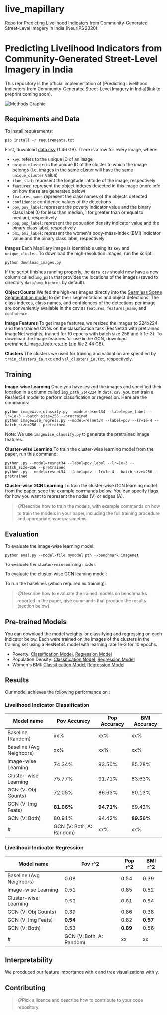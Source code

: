 # live_mapillary
Repo for Predicting Livelihood Indicators from Community-Generated Street-Level Imagery in India (NeurIPS 2020).  

# Predicting Livelihood Indicators from Community-Generated Street-Level Imagery in India

This repository is the official implementation of [Predicting Livelihood Indicators from Community-Generated Street-Level Imagery in India](link to preprint coming soon). 

![Methods Graphic](https://drive.google.com/uc?export=view&id=16yNKOv9N830IJAz9hnQa92RIp83MXsbm)

## Requirements and Data

To install requirements:

```setup
pip install -r requirements.txt
```

First, download [data.csv](https://drive.google.com/file/d/1HgzZA55fQwUmSpmMJHXJwKsoUHZ4Zzaw/view?usp=sharing) (1.46 GB). 
There is a row for every image, where:
- `key`: refers to the unique ID of an image
- `unique_cluster`: is the unique ID of the cluster to which the image belongs (i.e. images in the same cluster will have the same `unique_cluster` value)
- `ilon`, `ilat`: represent the longitude, latitude of the image, respectively 
- `features`: represent the object indexes detected in this image (more info on how these are generated below)
- `features_name`: represent the class names of the objects detected 
- `confidence`: confidence values of the detections 
-  `pov`, `pov_label`: represent the poverty indicator value and the binary class label (0 for less than median, 1 for greater than or equal to median), respectively 
- `pop`, `pop_label`: represent the population density indicator value and the binary class label, respectively
- `bmi`, `bmi_label`: represent the women's body-mass-index (BMI) indicator value and the binary class label, respectively

**Images**
Each Mapillary image is identifiable using its `key` and `unique_cluster`. 
To download the high-resolution images, run the script: 
```download
python download_images.py
```
If the script finishes running properly, the `data.csv` should now have a new column called `img_path` that provides the locations of the images (saved to directory `data/img_highres` by default).

**Object Counts**
We fed the high-res images directly into the [Seamless Scene Segmentation model](https://github.com/mapillary/seamseg) to get their segmentations and object detections. The class indexes, class names, and confidences of the detections per image are conveniently available in the csv as `features`, `features_name`, and `confidence`. 

**Image Features**
To get image features, we resized the images to 224x224 and then trained CNNs on the classification task (ResNet34 with pretrained ImageNet weights; trained for 10 epochs with batch size 256 and lr 1e-3). To download the image features for use in the GCN, download [pretrained_image_features.zip](https://drive.google.com/file/d/1tYcegp9zYwFkV5Xgtgfq1-ytOGMTDt-Z/view?usp=sharing) (zip file 2.44 GB).

**Clusters**
The clusters we used for training and validation are specified by `train_clusters_ia.txt` and `val_clusters_ia.txt`, respectively.

## Training

**Image-wise Learning**
Once you have resized the images and specified their location in a column called `img_path_224x224` in `data.csv`, you can train a ResNet34 model to perform classification or regression. Here are the commands:

```train
python imagewise_classify.py --model=resnet34 --label=pov_label --lr=1e-3 --batch_size=256 --pretrained
python imagewise_regress.py --model=resnet34 --label=pov --lr=1e-4 --batch_size=256 --pretrained
```
Note: We use `imagewise_classify.py` to generate the pretrained image features.

**Cluster-wise Learning**
To train the cluster-wise learning model from the paper, run this command:
```train
python .py --model=resnet34 --label=pov_label --lr=1e-3 --batch_size=256 --pretrained
python .py --model=resnet34 --label=pov --lr=1e-4 --batch_size=256 --pretrained
```

**Cluster-wise GCN Learning**
To train the cluster-wise GCN learning model from the paper, seee the example commands below. You can specify flags for how you want to represent the nodes (V) or edges (A).

> 📋Describe how to train the models, with example commands on how to train the models in your paper, including the full training procedure and appropriate hyperparameters.

## Evaluation

To evaluate the image-wise learning model:

```eval
python eval.py --model-file mymodel.pth --benchmark imagenet
```

To evaluate the cluster-wise learning model:

To evaluate the cluster-wise GCN learning model:

To run the baselines (which required no training):

> 📋Describe how to evaluate the trained models on benchmarks reported in the paper, give commands that produce the results (section below).

## Pre-trained Models

You can download the model weights for classifying and regressing on each indicator below. Each were trained on the images of the clusters in the training set using a ResNet34 model with learning rate 1e-3 for 10 epochs.

- Poverty: [Classification Model](https://drive.google.com/file/d/11ftmp0hHsnZHpRDkqAEdaMWC-WhDn-LM/view?usp=sharing), [Regression Model](https://drive.google.com/file/d/1c9Lyxhp3QZZsdd2GlcSDFNFv82TCLH0f/view?usp=sharing) 
- Population Density: [Classification Model](https://drive.google.com/file/d/1uDP1SC_mO2Sl7rSEUYchcoKTaSHQrBTz/view?usp=sharing), [Regression Model](https://drive.google.com/file/d/1lGH5GvxvDtsyHVO5vZaR8iESHzczqPC8/view?usp=sharing) 
- Women's BMI: [Classification Model](https://drive.google.com/file/d/1XR5wpy-OV3LbAdh74LXnqvGhJVcR-ev9/view?usp=sharing), [Regression Model](https://drive.google.com/mymodel.pth) 


## Results

Our model achieves the following performance on :

### Livelihood Indicator Classification

| Model name              | Pov Accuracy    | Pop Accuracy   | BMI Accuracy   |
| ----------------------- |---------------- | -------------- | -------------- |
| Baseline (Random)       |     xx%         |      xx%       |       xx%      |
| Baseline (Avg Neighbors)|     xx%         |      xx%       |       xx%      |
| Image-wise Learning     |     74.34%      |      93.50%    |       85.28%   |
| Cluster-wise Learning   |     75.77%      |      91.71%    |       83.63%   |
| GCN (V: Obj Counts)     |     72.05%      |      86.63%    |       80.13%   |
| GCN (V: Img Feats)      |     **81.06%**      |      **94.71%**    |       89.42%   |
| GCN (V: Both)           |     80.91%      |      94.42%    |       **89.56%**   |
#| GCN (V: Both, A: Random)|     xx%         |      xx%       |       xx%      |

### Livelihood Indicator Regression

| Model name              | Pov r^2        | Pop r^2         | BMI r^2        |
| ----------------------- |---------------- | -------------- | -------------- |
| Baseline (Avg Neighbors)|     0.08        |      0.54      |       0.39     |
| Image-wise Learning     |     0.51        |      0.85      |       0.52     |
| Cluster-wise Learning   |     0.52        |      0.81      |       0.54     |
| GCN (V: Obj Counts)     |     0.39        |      0.86      |       0.38     |
| GCN (V: Img Feats)      |     **0.54**        |      0.82      |       **0.57**     |
| GCN (V: Both)           |     0.53        |      **0.89**      |       0.56     |
#| GCN (V: Both, A: Random)|     xx         |      xx       |       x       |


## Interpretability

We procduced our feature importance with x and tree visualizations with y.


## Contributing

> 📋Pick a licence and describe how to contribute to your code repository. 
